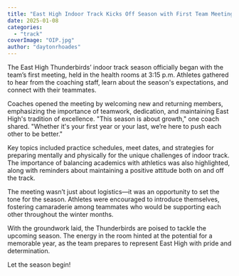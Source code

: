 ```yaml
---
title: "East High Indoor Track Kicks Off Season with First Team Meeting"
date: 2025-01-08
categories: 
  - "track"
coverImage: "OIP.jpg"
author: "daytonrhoades"
---
```


The East High Thunderbirds’ indoor track season officially began with the team’s first meeting, held in the health rooms at 3:15 p.m. Athletes gathered to hear from the coaching staff, learn about the season's expectations, and connect with their teammates.

Coaches opened the meeting by welcoming new and returning members, emphasizing the importance of teamwork, dedication, and maintaining East High's tradition of excellence. "This season is about growth," one coach shared. "Whether it's your first year or your last, we’re here to push each other to be better."

Key topics included practice schedules, meet dates, and strategies for preparing mentally and physically for the unique challenges of indoor track. The importance of balancing academics with athletics was also highlighted, along with reminders about maintaining a positive attitude both on and off the track.

The meeting wasn’t just about logistics—it was an opportunity to set the tone for the season. Athletes were encouraged to introduce themselves, fostering camaraderie among teammates who would be supporting each other throughout the winter months.

With the groundwork laid, the Thunderbirds are poised to tackle the upcoming season. The energy in the room hinted at the potential for a memorable year, as the team prepares to represent East High with pride and determination.

Let the season begin!

